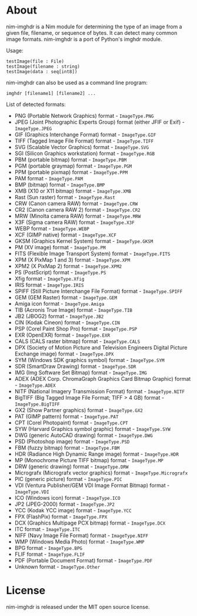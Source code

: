 About
=====

nim-imghdr is a Nim module for determining the type of an image from a given file, filename, or sequence of bytes.
It can detect many common image formats. nim-imghdr is a port of Python's imghdr module.

Usage:
    
    testImage(file : File)
    testImage(filename : string)
    testImage(data : seq[int8])

nim-imghdr can also be used as a command line program:

    imghdr [filename1] [filename2] ...

List of detected formats:

* PNG (Portable Network Graphics) format - `ImageType.PNG`
* JPEG (Joint Photographic Experts Group) format (either JFIF or Exif) - `ImageType.JPEG`
* GIF (Graphics Interchange Format) format - `ImageType.GIF`
* TIFF (Tagged Image File Format) format - `ImageType.TIFF`
* SVG (Scalable Vector Graphics) format - `ImageType.SVG`
* SGI (Silicon Graphics workstation) format - `ImageType.RGB`
* PBM (portable bitmap) format - `ImageType.PBM`
* PGM (portable graymap) format - `ImageType.PGM`
* PPM (portable pixmap) format - `ImageType.PPM`
* PAM format - `ImageType.PAM`
* BMP (bitmap) format - `ImageType.BMP`
* XMB (X10 or X11 bitmap) format - `ImageType.XMB`
* Rast (Sun raster) format - `ImageType.Rast`
* CRW (Canon camera RAW) format - `ImageType.CRW`
* CR2 (Canon camera RAW 2) format - `ImageType.CR2`
* MRW (Minolta camera RAW) format - `ImageType.MRW`
* X3F (Sigma camera RAW) format - `ImageType.X3F`
* WEBP format - `ImageType.WEBP`
* XCF (GIMP native) format - `ImageType.XCF`
* GKSM (Graphics Kernel System) format - `ImageType.GKSM`
* PM (XV image) format - `ImageType.PM`
* FITS (Flexible Image Transport System) format - `ImageType.FITS`
* XPM (X PixMap 1 and 3) format - `ImageType.XPM`
* XPM2 (X PixMap 2) format - `ImageType.XPM2`
* PS (PostScript) format - `ImageType.PS`
* Xfig format - `ImageType.Xfig`
* IRIS format - `ImageType.IRIS`
* SPIFF (Still Picture Interchange File Format) format - `ImageType.SPIFF`
* GEM (GEM Raster) format - `ImageType.GEM`
* Amiga icon format - `ImageType.Amiga`
* TIB (Acronis True Image) format - `ImageType.TIB`
* JB2 (JBOG2) format - `ImageType.JB2`
* CIN (Kodak Cineon) format - `ImageType.CIN`
* PSP (Corel Paint Shop Pro) format - `ImageType.PSP`
* EXR (OpenEXR) format - `ImageType.EXR`
* CALS (CALS raster bitmap) format - `ImageType.CALS`
* DPX (Society of Motion Picture and Television Engineers Digital Picture Exchange image) format - `ImageType.DPX`
* SYM (Windows SDK graphics symbol) format - `ImageType.SYM`
* SDR (SmartDraw Drawing) format - `ImageType.SDR`
* IMG (Img Software Set Bitmap) format - `ImageType.IMG`
* ADEX (ADEX Corp. ChromaGraph Graphics Card Bitmap Graphic) format - `ImageType.ADEX`
* NITF (National Imagery Transmission Format) format - `ImageType.NITF`
* BigTIFF (Big Tagged Image File Format; TIFF > 4 GB) format - `ImageType.BigTIFF`
* GX2 (Show Partner graphics) format - `ImageType.GX2`
* PAT (GIMP pattern) format - `ImageType.PAT`
* CPT (Corel Photopaint) format - `ImageType.CPT`
* SYW (Harvard Graphics symbol graphic) format - `ImageType.SYW`
* DWG (generic AutoCAD drawing) format - `ImageType.DWG`
* PSD (Photoshop image) format - `ImageType.PSD`
* FBM (fuzzy bitmap) format - `ImageType.FBM`
* HDR (Radiance High Dynamic Range image) format - `ImageType.HDR`
* MP (Monochrome Picture TIFF bitmap) format - `ImageType.MP`
* DRW (generic drawing) format - `ImageType.DRW`
* Micrografx (Micrografx vector graphics) format - `ImageType.Micrografx`
* PIC (generic picture) format - `ImageType.PIC`
* VDI (Ventura Publisher/GEM VDI Image Format Bitmap) format - `ImageType.VDI`
* ICO (Windows icon) format - `ImageType.ICO`
* JP2 (JPEG-2000) format - `ImageType.JP2`
* YCC (Kodak YCC image) format - `ImageType.YCC`
* FPX (FlashPix) format - `ImageType.FPX`
* DCX (Graphics Multipage PCX bitmap) format - `ImageType.DCX`
* ITC format - `ImageType.ITC`
* NIFF (Navy Image File Format) format - `ImageType.NIFF`
* WMP (Windows Media Photo) format - `ImageType.WMP`
* BPG format - `ImageType.BPG`
* FLIF format - `ImageType.FLIF`
* PDF (Portable Document Format) format - `ImageType.PDF`
* Unknown format - `ImageType.Other`


License
=======

nim-imghdr is released under the MIT open source license.
